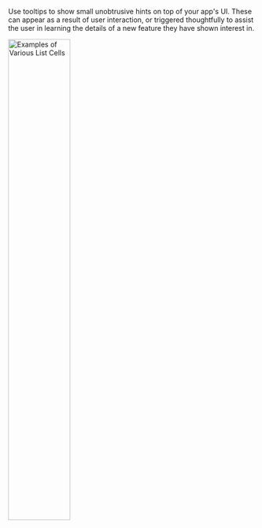 Use tooltips to show small unobtrusive hints on top of your app's UI. These can appear as a result of user interaction, or triggered thoughtfully to assist the user in learning the details of a new feature they have shown interest in.

<img src="https://uifabric.azurewebsites.net/media/images/controls/android/Tooltip/TooltipExample.png" alt="Examples of Various List Cells" style="width: 50%;" />
